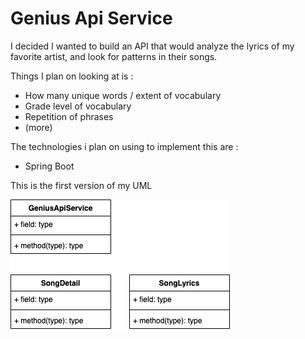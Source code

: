# Genius Api Service

I decided I wanted to build an API that would analyze the lyrics of my favorite artist, and look for patterns in their songs.

Things I plan on looking at is :

* How many unique words / extent of vocabulary
* Grade level of vocabulary
* Repetition of phrases
* (more)

The technologies i plan on using to implement this are :

* Spring Boot


This is the first version of my UML

![](./readme_assets/LyricsWizardApi.png)